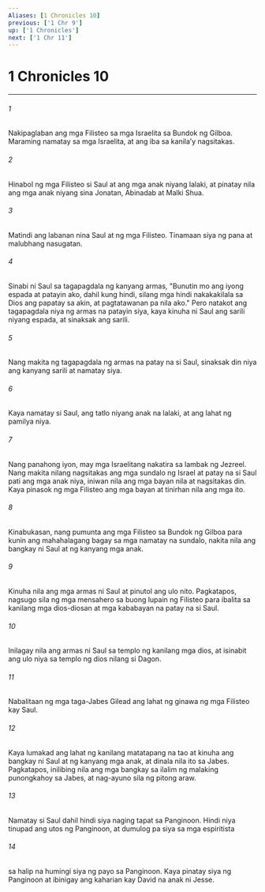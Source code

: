 ```yaml
---
Aliases: [1 Chronicles 10]
previous: ['1 Chr 9']
up: ['1 Chronicles']
next: ['1 Chr 11']
---
```

# 1 Chronicles 10

***

###### 1
Nakipaglaban ang mga Filisteo sa mga Israelita sa Bundok ng Gilboa. Maraming namatay sa mga Israelita, at ang iba sa kanilaʼy nagsitakas. 

###### 2
Hinabol ng mga Filisteo si Saul at ang mga anak niyang lalaki, at pinatay nila ang mga anak niyang sina Jonatan, Abinadab at Malki Shua. 

###### 3
Matindi ang labanan nina Saul at ng mga Filisteo. Tinamaan siya ng pana at malubhang nasugatan. 

###### 4
Sinabi ni Saul sa tagapagdala ng kanyang armas, "Bunutin mo ang iyong espada at patayin ako, dahil kung hindi, silang mga hindi nakakakilala sa Dios ang papatay sa akin, at pagtatawanan pa nila ako." Pero natakot ang tagapagdala niya ng armas na patayin siya, kaya kinuha ni Saul ang sarili niyang espada, at sinaksak ang sarili. 

###### 5
Nang makita ng tagapagdala ng armas na patay na si Saul, sinaksak din niya ang kanyang sarili at namatay siya. 

###### 6
Kaya namatay si Saul, ang tatlo niyang anak na lalaki, at ang lahat ng pamilya niya. 

###### 7
Nang panahong iyon, may mga Israelitang nakatira sa lambak ng Jezreel. Nang makita nilang nagsitakas ang mga sundalo ng Israel at patay na si Saul pati ang mga anak niya, iniwan nila ang mga bayan nila at nagsitakas din. Kaya pinasok ng mga Filisteo ang mga bayan at tinirhan nila ang mga ito. 

###### 8
Kinabukasan, nang pumunta ang mga Filisteo sa Bundok ng Gilboa para kunin ang mahahalagang bagay sa mga namatay na sundalo, nakita nila ang bangkay ni Saul at ng kanyang mga anak. 

###### 9
Kinuha nila ang mga armas ni Saul at pinutol ang ulo nito. Pagkatapos, nagsugo sila ng mga mensahero sa buong lupain ng Filisteo para ibalita sa kanilang mga dios-diosan at mga kababayan na patay na si Saul. 

###### 10
Inilagay nila ang armas ni Saul sa templo ng kanilang mga dios, at isinabit ang ulo niya sa templo ng dios nilang si Dagon. 

###### 11
Nabalitaan ng mga taga-Jabes Gilead ang lahat ng ginawa ng mga Filisteo kay Saul. 

###### 12
Kaya lumakad ang lahat ng kanilang matatapang na tao at kinuha ang bangkay ni Saul at ng kanyang mga anak, at dinala nila ito sa Jabes. Pagkatapos, inilibing nila ang mga bangkay sa ilalim ng malaking punongkahoy sa Jabes, at nag-ayuno sila ng pitong araw. 

###### 13
Namatay si Saul dahil hindi siya naging tapat sa Panginoon. Hindi niya tinupad ang utos ng Panginoon, at dumulog pa siya sa mga espiritista 

###### 14
sa halip na humingi siya ng payo sa Panginoon. Kaya pinatay siya ng Panginoon at ibinigay ang kaharian kay David na anak ni Jesse.
